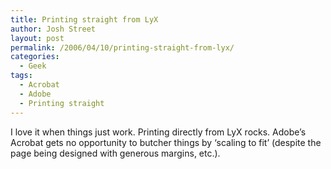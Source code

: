 ```yaml
---
title: Printing straight from LyX
author: Josh Street
layout: post
permalink: /2006/04/10/printing-straight-from-lyx/
categories:
  - Geek
tags:
  - Acrobat
  - Adobe
  - Printing straight
---
```

I love it when things just work. Printing directly from LyX rocks. Adobe&#8217;s Acrobat gets no opportunity to butcher things by &#8216;scaling to fit&#8217; (despite the page being designed with generous margins, etc.).